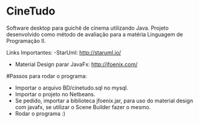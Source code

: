 # CineTudo
Software desktop para guichê de cinema utilizando Java. Projeto desenvolvido como método de avaliação para a matéria Linguagem de Programação II.

Links Importantes:
-StarUml: http://staruml.io/
- Material Design parar JavaFx: http://jfoenix.com/

#Passos para rodar o programa:
 - Importar o arquivo BD/cinetudo.sql no mysql.
 - Importar o projeto no Netbeans.
 - Se pedido, importar a biblioteca jfoenix.jar, para uso do material design com javafx, se utilizar o Scene Builder fazer o    mesmo.
 - Rodar o programa :)
